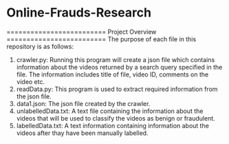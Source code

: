# Online-Frauds-Research
========================= Project Overview =========================
The purpose of each file in this repository is as follows:
1. crawler.py: Running this program will create a json file which contains information about the videos returned by a search query                        specified in the file. The information includes title of file, video ID, comments on the video etc.
2. readData.py: This program is used to extract required information from the json file.
3. data1.json: The json file created by the crawler.
4. unlabelledData.txt: A text file containing the information about the videos that will be used to classify the videos as benign or                              fraudulent.
5. labelledData.txt: A text information containing information about the videos after thay have been manually labelled.
